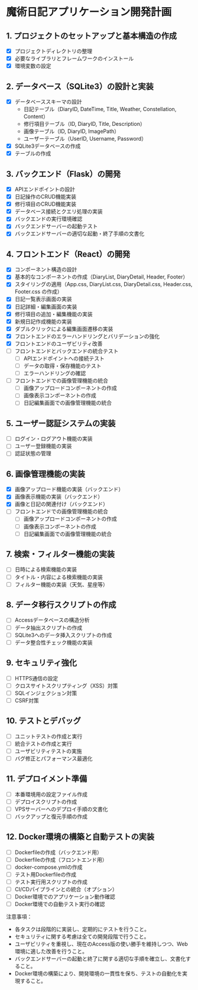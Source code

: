 # 魔術日記アプリケーション開発計画

## 1. プロジェクトのセットアップと基本構造の作成
- [x] プロジェクトディレクトリの整理
- [x] 必要なライブラリとフレームワークのインストール
- [x] 環境変数の設定

## 2. データベース（SQLite3）の設計と実装
- [x] データベーススキーマの設計
  - 日記テーブル（DiaryID, DateTime, Title, Weather, Constellation, Content）
  - 修行項目テーブル（ID, DiaryID, Title, Description）
  - 画像テーブル（ID, DiaryID, ImagePath）
  - ユーザーテーブル（UserID, Username, Password）
- [x] SQLite3データベースの作成
- [x] テーブルの作成

## 3. バックエンド（Flask）の開発
- [x] APIエンドポイントの設計
- [x] 日記操作のCRUD機能実装
- [x] 修行項目のCRUD機能実装
- [x] データベース接続とクエリ処理の実装
- [x] バックエンドの実行環境確認
- [x] バックエンドサーバーの起動テスト
- [x] バックエンドサーバーの適切な起動・終了手順の文書化

## 4. フロントエンド（React）の開発
- [x] コンポーネント構造の設計
- [x] 基本的なコンポーネントの作成（DiaryList, DiaryDetail, Header, Footer）
- [x] スタイリングの適用（App.css, DiaryList.css, DiaryDetail.css, Header.css, Footer.css の作成）
- [x] 日記一覧表示画面の実装
- [x] 日記詳細・編集画面の実装
- [x] 修行項目の追加・編集機能の実装
- [x] 新規日記作成機能の実装
- [x] ダブルクリックによる編集画面遷移の実装
- [x] フロントエンドのエラーハンドリングとバリデーションの強化
- [x] フロントエンドのユーザビリティ改善
- [ ] フロントエンドとバックエンドの統合テスト
  - [ ] APIエンドポイントへの接続テスト
  - [ ] データの取得・保存機能のテスト
  - [ ] エラーハンドリングの確認
- [ ] フロントエンドでの画像管理機能の統合
  - [ ] 画像アップロードコンポーネントの作成
  - [ ] 画像表示コンポーネントの作成
  - [ ] 日記編集画面での画像管理機能の統合

## 5. ユーザー認証システムの実装
- [ ] ログイン・ログアウト機能の実装
- [ ] ユーザー登録機能の実装
- [ ] 認証状態の管理

## 6. 画像管理機能の実装
- [x] 画像アップロード機能の実装（バックエンド）
- [x] 画像表示機能の実装（バックエンド）
- [x] 画像と日記の関連付け（バックエンド）
- [ ] フロントエンドでの画像管理機能の統合
  - [ ] 画像アップロードコンポーネントの作成
  - [ ] 画像表示コンポーネントの作成
  - [ ] 日記編集画面での画像管理機能の統合

## 7. 検索・フィルター機能の実装
- [ ] 日時による検索機能の実装
- [ ] タイトル・内容による検索機能の実装
- [ ] フィルター機能の実装（天気、星座等）

## 8. データ移行スクリプトの作成
- [ ] Accessデータベースの構造分析
- [ ] データ抽出スクリプトの作成
- [ ] SQLite3へのデータ挿入スクリプトの作成
- [ ] データ整合性チェック機能の実装

## 9. セキュリティ強化
- [ ] HTTPS通信の設定
- [ ] クロスサイトスクリプティング（XSS）対策
- [ ] SQLインジェクション対策
- [ ] CSRF対策

## 10. テストとデバッグ
- [ ] ユニットテストの作成と実行
- [ ] 統合テストの作成と実行
- [ ] ユーザビリティテストの実施
- [ ] バグ修正とパフォーマンス最適化

## 11. デプロイメント準備
- [ ] 本番環境用の設定ファイル作成
- [ ] デプロイスクリプトの作成
- [ ] VPSサーバーへのデプロイ手順の文書化
- [ ] バックアップと復元手順の作成

## 12. Docker環境の構築と自動テストの実装
- [ ] Dockerfileの作成（バックエンド用）
- [ ] Dockerfileの作成（フロントエンド用）
- [ ] docker-compose.ymlの作成
- [ ] テスト用Dockerfileの作成
- [ ] テスト実行用スクリプトの作成
- [ ] CI/CDパイプラインとの統合（オプション）
- [ ] Docker環境でのアプリケーション動作確認
- [ ] Docker環境での自動テスト実行の確認

注意事項：
- 各タスクは段階的に実装し、定期的にテストを行うこと。
- セキュリティに関する考慮は全ての開発段階で行うこと。
- ユーザビリティを重視し、現在のAccess版の使い勝手を維持しつつ、Web環境に適した改善を行うこと。
- バックエンドサーバーの起動と終了に関する適切な手順を確立し、文書化すること。
- Docker環境の構築により、開発環境の一貫性を保ち、テストの自動化を実現すること。
